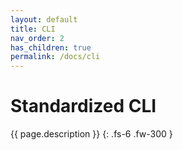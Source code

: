 ```yaml
---
layout: default
title: CLI
nav_order: 2
has_children: true
permalink: /docs/cli
---
```


# Standardized CLI

{{ page.description }}
{: .fs-6 .fw-300 }
